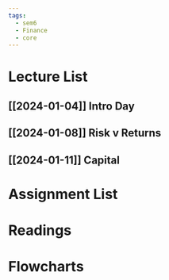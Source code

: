 ```yaml
---
tags:
  - sem6
  - Finance
  - core
---
```


Lecture List
==
## [[2024-01-04]] Intro Day
## [[2024-01-08]] Risk v Returns
## [[2024-01-11]] Capital
Assignment List
==

Readings
==

Flowcharts
==
